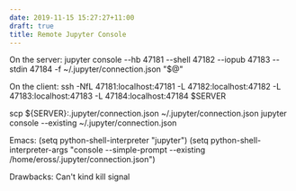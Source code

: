 ```yaml
---
date: 2019-11-15 15:27:27+11:00
draft: true
title: Remote Jupyter Console
---
```


On the server: jupyter console --hb 47181 --shell 47182 --iopub 47183 --stdin 47184 -f ~/.jupyter/connection.json "\$@"

On the client:
ssh -NfL 47181:localhost:47181 -L 47182:localhost:47182 -L 47183:localhost:47183 -L 47184:localhost:47184 \$SERVER

scp \${SERVER}:.jupyter/connection.json ~/.jupyter/connection.json
jupyter console --existing ~/.jupyter/connection.json

Emacs:
(setq python-shell-interpreter "jupyter")
(setq python-shell-interpreter-args "console --simple-prompt --existing /home/eross/.jupyter/connection.json")

Drawbacks:
Can't kind kill signal